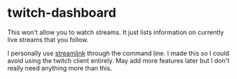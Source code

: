 # twitch-dashboard

This won't allow you to watch streams. It just lists information on currently live streams that you follow.

I personally use [streamlink](https://github.com/streamlink/streamlink) through the command line. I made this so I could avoid using the twitch client entirely. May add more features later but I don't really need anything more than this.
